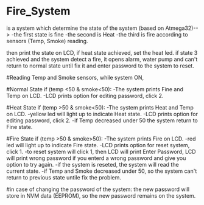 # Fire_System 
is a system which determine the state of the system (based on Atmega32)--> 
-the first state is fine
-the second is Heat
-the third is fire according to sensors (Temp, Smoke) reading.

then print the state on LCD, if heat state achieved, set the heat led.
if state 3 achieved and the system detect a fire, it opens alarm, water pump and can't return to normal state until fix it and enter password to the system to reset.

#Reading Temp and Smoke sensors, while system ON,

#Normal State if (temp <50 & smoke<50):
-The system prints Fine and Temp on LCD.
-LCD prints option for editing password, click 2.

#Heat State if (temp >50 & smoke<50):
-The system prints Heat and Temp on LCD.
-yellow led will light up to indicate Heat state. -LCD prints option for editing password, click 2.
-if Temp decreased under 50 the system return to Fine state.

#Fire State if (temp >50 & smoke>50):
-The system prints Fire on LCD.
-red led will light up to indicate Fire state. -LCD prints option for reset system, click 1.
-to reset system will click 1, then LCD will print Enter Password, LCD will print wrong password if you enterd a wrong password and give you option to try again.
-if the system is reseted, the system will read the current state.
-if Temp and Smoke decreased under 50, so the system can't return to previous state untile fix the problem.

#in case of changing the password of the system: the new password will store in NVM data (EEPROM), so the new password remains on the system.
